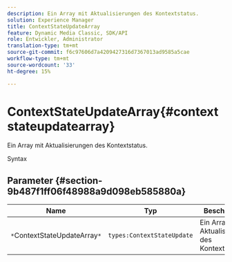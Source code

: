```yaml
---
description: Ein Array mit Aktualisierungen des Kontextstatus.
solution: Experience Manager
title: ContextStateUpdateArray
feature: Dynamic Media Classic, SDK/API
role: Entwickler, Administrator
translation-type: tm+mt
source-git-commit: f6c97606d7a4209427316d7367013ad9585a5cae
workflow-type: tm+mt
source-wordcount: '33'
ht-degree: 15%

---
```



# ContextStateUpdateArray{#contextstateupdatearray}

Ein Array mit Aktualisierungen des Kontextstatus.

Syntax

## Parameter {#section-9b487f1ff06f48988a9d098eb585880a}

| Name | Typ | Beschreibung |
|---|---|---|
| `*`ContextStateUpdateArray`*` | `types:ContextStateUpdate` | Ein Array mit Aktualisierungen des Kontextstatus. |

